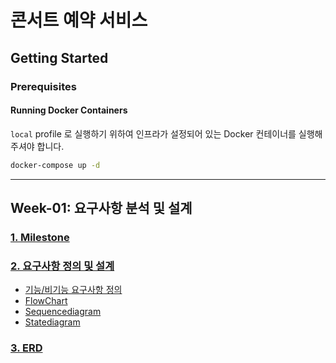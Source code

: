 # 콘서트 예약 서비스

## Getting Started
### Prerequisites
#### Running Docker Containers
`local` profile 로 실행하기 위하여 인프라가 설정되어 있는 Docker 컨테이너를 실행해주셔야 합니다.

```bash
docker-compose up -d
```
---
## Week-01: 요구사항 분석 및 설계
### [1. Milestone](https://github.com/han-chunsik/hhplus-service/wiki/%EC%84%A4%EA%B3%84-%7C-%EB%A7%88%EC%9D%BC%EC%8A%A4%ED%86%A4)
### [2. 요구사항 정의 및 설계](https://github.com/han-chunsik/hhplus-service/wiki/%EC%84%A4%EA%B3%84-%7C-%EC%9A%94%EA%B5%AC%EC%82%AC%ED%95%AD-%EC%A0%95%EC%9D%98-%EB%B0%8F-%EC%84%A4%EA%B3%84)
- [기능/비기능 요구사항 정의](https://github.com/han-chunsik/hhplus-service/wiki/%EC%84%A4%EA%B3%84-%7C-%EC%9A%94%EA%B5%AC%EC%82%AC%ED%95%AD-%EC%A0%95%EC%9D%98-%EB%B0%8F-%EC%84%A4%EA%B3%84#-%EA%B8%B0%EB%8A%A5%EB%B9%84%EA%B8%B0%EB%8A%A5-%EC%9A%94%EA%B5%AC%EC%82%AC%ED%95%AD)
- [FlowChart](https://github.com/han-chunsik/hhplus-service/wiki/%EC%84%A4%EA%B3%84-%7C-%EC%9A%94%EA%B5%AC%EC%82%AC%ED%95%AD-%EC%A0%95%EC%9D%98-%EB%B0%8F-%EC%84%A4%EA%B3%84#-flowchart)
- [Sequencediagram](https://github.com/han-chunsik/hhplus-service/wiki/%EC%84%A4%EA%B3%84-%7C-%EC%9A%94%EA%B5%AC%EC%82%AC%ED%95%AD-%EC%A0%95%EC%9D%98-%EB%B0%8F-%EC%84%A4%EA%B3%84#-sequencediagram)
- [Statediagram](https://github.com/han-chunsik/hhplus-service/wiki/%EC%84%A4%EA%B3%84-%7C-%EC%9A%94%EA%B5%AC%EC%82%AC%ED%95%AD-%EC%A0%95%EC%9D%98-%EB%B0%8F-%EC%84%A4%EA%B3%84#-statediagram)

### [3. ERD](https://github.com/han-chunsik/hhplus-service/wiki/%EC%84%A4%EA%B3%84-%7C-DB-%EC%84%A4%EA%B3%84)